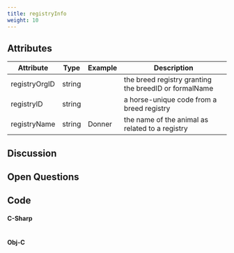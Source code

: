 ```yaml
---
title: registryInfo
weight: 10
---
```


## Attributes

Attribute 		| Type 		| Example 			| Description
--------- 		| ------- 	| ----------- 		| -----------
registryOrgID 	| string 	| 					| the breed registry granting the breedID or formalName
registryID 		| string 	| 					| a horse-unique code from a breed registry
registryName 	| string 	| Donner 			| the name of the animal as related to a registry

## Discussion



## Open Questions



## Code

#### C-Sharp
```csharp
```

#### Obj-C
```obj-c
```
